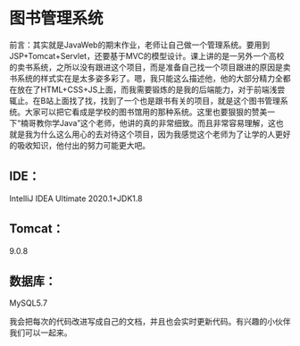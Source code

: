 # 图书管理系统

前言：其实就是JavaWeb的期末作业，老师让自己做一个管理系统。要用到JSP+Tomcat+Servlet，还要基于MVC的模型设计。课上讲的是一另外一个高校的卖书系统，之所以没有跟进这个项目，而是准备自己找一个项目跟进的原因是卖书系统的样式实在是太多姿多彩了。嗯，我只能这么描述他，他的大部分精力全都在放在了HTML+CSS+JS上面，而我需要锻炼的是我的后端能力，对于前端浅尝辄止。在B站上面找了找，找到了一个也是跟书有关的项目，就是这个图书管理系统。大家可以把它看成是学校的图书馆用的那种系统。这里也要狠狠的赞美一下“楠哥教你学Java”这个老师，他讲的真的非常细致。而且非常容易理解，这也就是我为什么这么用心的去对待这个项目，因为我感觉这个老师为了让学的人更好的吸收知识，他付出的努力可能更大吧。

## IDE：

IntelliJ IDEA Ultimate 2020.1+JDK1.8

## Tomcat：

9.0.8

## 数据库：

MySQL5.7

我会把每次的代码改进写成自己的文档，并且也会实时更新代码。有兴趣的小伙伴我们可以一起来。
